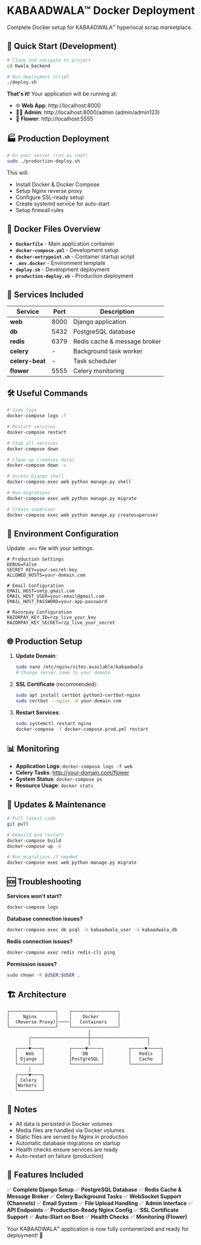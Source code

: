 # KABAADWALA™ Docker Deployment

Complete Docker setup for KABAADWALA™ hyperlocal scrap marketplace.

## 🚀 Quick Start (Development)

```bash
# Clone and navigate to project
cd Kwala_backend

# Run deployment script
./deploy.sh
```

**That's it!** Your application will be running at:
- 🌐 **Web App**: http://localhost:8000
- 👨‍💼 **Admin**: http://localhost:8000/admin (admin/admin123)
- 🌸 **Flower**: http://localhost:5555

## 🏭 Production Deployment

```bash
# On your server (run as root)
sudo ./production-deploy.sh
```

This will:
- Install Docker & Docker Compose
- Setup Nginx reverse proxy
- Configure SSL-ready setup
- Create systemd service for auto-start
- Setup firewall rules

## 📁 Docker Files Overview

- **`Dockerfile`** - Main application container
- **`docker-compose.yml`** - Development setup
- **`docker-entrypoint.sh`** - Container startup script
- **`.env.docker`** - Environment template
- **`deploy.sh`** - Development deployment
- **`production-deploy.sh`** - Production deployment

## 🔧 Services Included

| Service | Port | Description |
|---------|------|-------------|
| **web** | 8000 | Django application |
| **db** | 5432 | PostgreSQL database |
| **redis** | 6379 | Redis cache & message broker |
| **celery** | - | Background task worker |
| **celery-beat** | - | Task scheduler |
| **flower** | 5555 | Celery monitoring |

## 🛠️ Useful Commands

```bash
# View logs
docker-compose logs -f

# Restart services
docker-compose restart

# Stop all services
docker-compose down

# Clean up (removes data)
docker-compose down -v

# Access Django shell
docker-compose exec web python manage.py shell

# Run migrations
docker-compose exec web python manage.py migrate

# Create superuser
docker-compose exec web python manage.py createsuperuser
```

## 🔐 Environment Configuration

Update `.env` file with your settings:

```env
# Production Settings
DEBUG=False
SECRET_KEY=your-secret-key
ALLOWED_HOSTS=your-domain.com

# Email Configuration
EMAIL_HOST=smtp.gmail.com
EMAIL_HOST_USER=your-email@gmail.com
EMAIL_HOST_PASSWORD=your-app-password

# Razorpay Configuration
RAZORPAY_KEY_ID=rzp_live_your_key
RAZORPAY_KEY_SECRET=rzp_live_your_secret
```

## 🌐 Production Setup

1. **Update Domain**:
   ```bash
   sudo nano /etc/nginx/sites-available/kabaadwala
   # Change server_name to your domain
   ```

2. **SSL Certificate** (recommended):
   ```bash
   sudo apt install certbot python3-certbot-nginx
   sudo certbot --nginx -d your-domain.com
   ```

3. **Restart Services**:
   ```bash
   sudo systemctl restart nginx
   docker-compose -f docker-compose.prod.yml restart
   ```

## 📊 Monitoring

- **Application Logs**: `docker-compose logs -f web`
- **Celery Tasks**: http://your-domain.com/flower
- **System Status**: `docker-compose ps`
- **Resource Usage**: `docker stats`

## 🔄 Updates & Maintenance

```bash
# Pull latest code
git pull

# Rebuild and restart
docker-compose build
docker-compose up -d

# Run migrations if needed
docker-compose exec web python manage.py migrate
```

## 🆘 Troubleshooting

**Services won't start?**
```bash
docker-compose logs
```

**Database connection issues?**
```bash
docker-compose exec db psql -U kabaadwala_user -d kabaadwala_db
```

**Redis connection issues?**
```bash
docker-compose exec redis redis-cli ping
```

**Permission issues?**
```bash
sudo chown -R $USER:$USER .
```

## 🏗️ Architecture

```
┌─────────────────┐    ┌─────────────────┐
│     Nginx       │    │    Docker       │
│  (Reverse Proxy)│────│   Containers    │
└─────────────────┘    └─────────────────┘
                              │
        ┌─────────────────────┼─────────────────────┐
        │                     │                     │
   ┌────▼────┐         ┌─────▼─────┐         ┌─────▼─────┐
   │   Web   │         │    DB     │         │   Redis   │
   │ Django  │         │PostgreSQL │         │   Cache   │
   └─────────┘         └───────────┘         └───────────┘
        │
   ┌────▼────┐
   │ Celery  │
   │Workers  │
   └─────────┘
```

## 📝 Notes

- All data is persisted in Docker volumes
- Media files are handled via Docker volumes
- Static files are served by Nginx in production
- Automatic database migrations on startup
- Health checks ensure services are ready
- Auto-restart on failure (production)

## 🎯 Features Included

✅ **Complete Django Setup**
✅ **PostgreSQL Database**
✅ **Redis Cache & Message Broker**
✅ **Celery Background Tasks**
✅ **WebSocket Support (Channels)**
✅ **Email System**
✅ **File Upload Handling**
✅ **Admin Interface**
✅ **API Endpoints**
✅ **Production-Ready Nginx Config**
✅ **SSL Certificate Support**
✅ **Auto-Start on Boot**
✅ **Health Checks**
✅ **Monitoring (Flower)**

Your KABAADWALA™ application is now fully containerized and ready for deployment! 🎉
